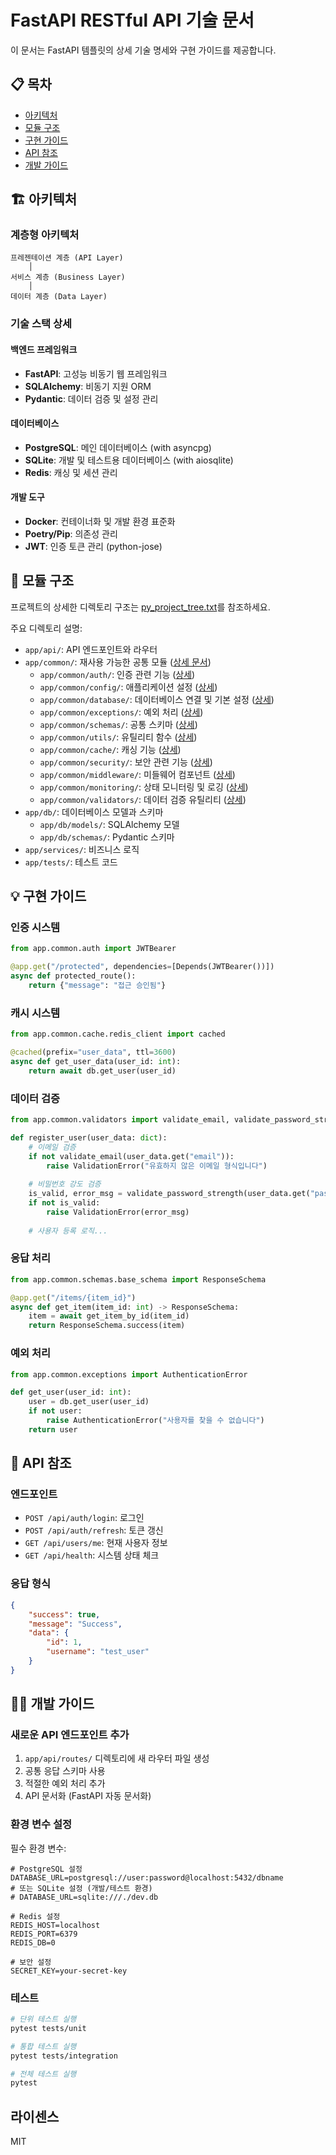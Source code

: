 # FastAPI RESTful API 기술 문서

이 문서는 FastAPI 템플릿의 상세 기술 명세와 구현 가이드를 제공합니다.

## 📋 목차

- [아키텍처](#아키텍처)
- [모듈 구조](#모듈-구조)
- [구현 가이드](#구현-가이드)
- [API 참조](#api-참조)
- [개발 가이드](#개발-가이드)

## 🏗 아키텍처

### 계층형 아키텍처

```
프레젠테이션 계층 (API Layer)
    │
서비스 계층 (Business Layer)
    │
데이터 계층 (Data Layer)
```

### 기술 스택 상세

#### 백엔드 프레임워크

- **FastAPI**: 고성능 비동기 웹 프레임워크
- **SQLAlchemy**: 비동기 지원 ORM
- **Pydantic**: 데이터 검증 및 설정 관리

#### 데이터베이스

- **PostgreSQL**: 메인 데이터베이스 (with asyncpg)
- **SQLite**: 개발 및 테스트용 데이터베이스 (with aiosqlite)
- **Redis**: 캐싱 및 세션 관리

#### 개발 도구

- **Docker**: 컨테이너화 및 개발 환경 표준화
- **Poetry/Pip**: 의존성 관리
- **JWT**: 인증 토큰 관리 (python-jose)

## 📁 모듈 구조

프로젝트의 상세한 디렉토리 구조는 [py_project_tree.txt](py_project_tree.txt)를 참조하세요.

주요 디렉토리 설명:

- `app/api/`: API 엔드포인트와 라우터
- `app/common/`: 재사용 가능한 공통 모듈 ([상세 문서](docs/common__overview.md))
  - `app/common/auth/`: 인증 관련 기능 ([상세](docs/common_auth.md))
  - `app/common/config/`: 애플리케이션 설정 ([상세](docs/common_config.md))
  - `app/common/database/`: 데이터베이스 연결 및 기본 설정 ([상세](docs/common_database.md))
  - `app/common/exceptions/`: 예외 처리 ([상세](docs/common_exceptions.md))
  - `app/common/schemas/`: 공통 스키마 ([상세](docs/common_schemas.md))
  - `app/common/utils/`: 유틸리티 함수 ([상세](docs/common_utils.md))
  - `app/common/cache/`: 캐싱 기능 ([상세](docs/common_cache.md))
  - `app/common/security/`: 보안 관련 기능 ([상세](docs/common_security.md))
  - `app/common/middleware/`: 미들웨어 컴포넌트 ([상세](docs/common_middleware.md))
  - `app/common/monitoring/`: 상태 모니터링 및 로깅 ([상세](docs/common_monitoring.md))
  - `app/common/validators/`: 데이터 검증 유틸리티 ([상세](docs/common_validators.md))
- `app/db/`: 데이터베이스 모델과 스키마
  - `app/db/models/`: SQLAlchemy 모델
  - `app/db/schemas/`: Pydantic 스키마
- `app/services/`: 비즈니스 로직
- `app/tests/`: 테스트 코드

## 💡 구현 가이드

### 인증 시스템

```python
from app.common.auth import JWTBearer

@app.get("/protected", dependencies=[Depends(JWTBearer())])
async def protected_route():
    return {"message": "접근 승인됨"}
```

### 캐시 시스템

```python
from app.common.cache.redis_client import cached

@cached(prefix="user_data", ttl=3600)
async def get_user_data(user_id: int):
    return await db.get_user(user_id)
```

### 데이터 검증

```python
from app.common.validators import validate_email, validate_password_strength

def register_user(user_data: dict):
    # 이메일 검증
    if not validate_email(user_data.get("email")):
        raise ValidationError("유효하지 않은 이메일 형식입니다")
    
    # 비밀번호 강도 검증
    is_valid, error_msg = validate_password_strength(user_data.get("password"))
    if not is_valid:
        raise ValidationError(error_msg)
    
    # 사용자 등록 로직...
```

### 응답 처리

```python
from app.common.schemas.base_schema import ResponseSchema

@app.get("/items/{item_id}")
async def get_item(item_id: int) -> ResponseSchema:
    item = await get_item_by_id(item_id)
    return ResponseSchema.success(item)
```

### 예외 처리

```python
from app.common.exceptions import AuthenticationError

def get_user(user_id: int):
    user = db.get_user(user_id)
    if not user:
        raise AuthenticationError("사용자를 찾을 수 없습니다")
    return user
```

## 🔌 API 참조

### 엔드포인트

- `POST /api/auth/login`: 로그인
- `POST /api/auth/refresh`: 토큰 갱신
- `GET /api/users/me`: 현재 사용자 정보
- `GET /api/health`: 시스템 상태 체크

### 응답 형식

```json
{
    "success": true,
    "message": "Success",
    "data": {
        "id": 1,
        "username": "test_user"
    }
}
```

## 👨‍💻 개발 가이드

### 새로운 API 엔드포인트 추가

1. `app/api/routes/` 디렉토리에 새 라우터 파일 생성
2. 공통 응답 스키마 사용
3. 적절한 예외 처리 추가
4. API 문서화 (FastAPI 자동 문서화)

### 환경 변수 설정

필수 환경 변수:

```env
# PostgreSQL 설정
DATABASE_URL=postgresql://user:password@localhost:5432/dbname
# 또는 SQLite 설정 (개발/테스트 환경)
# DATABASE_URL=sqlite:///./dev.db

# Redis 설정
REDIS_HOST=localhost
REDIS_PORT=6379
REDIS_DB=0

# 보안 설정
SECRET_KEY=your-secret-key
```

### 테스트

```bash
# 단위 테스트 실행
pytest tests/unit

# 통합 테스트 실행
pytest tests/integration

# 전체 테스트 실행
pytest
```

## 라이센스

MIT

